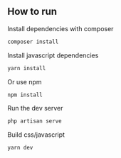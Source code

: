## How to run 
Install dependencies with composer
```bash
composer install
```
Install javascript dependencies

```bash
yarn install
```
Or use npm
```bash
npm install
```

Run the dev server

```bash
php artisan serve
```

Build css/javascript

```bash
yarn dev
```

